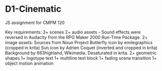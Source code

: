 # D1-Cinematic
JS assignment for CMPM 120

Key requirements:
3+ scenes
2+ audio assets - Sound effects were reversed in Audacity from the RPG Maker 2000 Run-Time Package.
2+ image assets:
    Sources from Noun Project
    Butterfly icon by emilegraphics (cropped in krita)
    Sun icon by Adrien Coquet (inverted and cropped in krita)
    Background by 663highland, Wikimedia. Desaturated in krita.
2+ geometric shapes
1+ logotype text
1+ multiline text block
1+ fading scene transition
1+ object motion animation